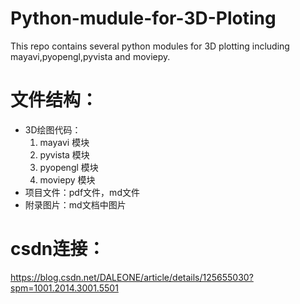 # Python-mudule-for-3D-Ploting

This repo contains several python modules for 3D plotting including mayavi,pyopengl,pyvista and moviepy.

# 文件结构：
  + 3D绘图代码：
    1. mayavi 模块
    2. pyvista 模块
    3. pyopengl 模块
    4. moviepy 模块
  + 项目文件：pdf文件，md文件
  + 附录图片：md文档中图片
  
# csdn连接：
https://blog.csdn.net/DALEONE/article/details/125655030?spm=1001.2014.3001.5501
